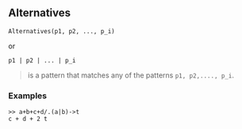 ## Alternatives

```
Alternatives(p1, p2, ..., p_i)
```

or

```
p1 | p2 | ... | p_i
```
> is a pattern that matches any of the patterns `p1, p2,...., p_i`.
 
### Examples

```
>> a+b+c+d/.(a|b)->t
c + d + 2 t
```
 
